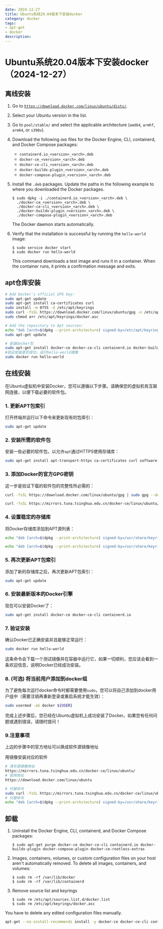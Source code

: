 ```yaml
---
date: 2024-12-27
title: Ubuntu系统20.04版本下安装docker
category: docker
tags:
- apt-get
- docker
description: 
---
```


# Ubuntu系统20.04版本下安装docker（2024-12-27）

## 离线安装

1. Go to [`https://download.docker.com/linux/ubuntu/dists/`](https://download.docker.com/linux/ubuntu/dists/).

2. Select your Ubuntu version in the list.

3. Go to `pool/stable/` and select the applicable architecture (`amd64`, `armhf`, `arm64`, or `s390x`).

4. Download the following `deb` files for the Docker Engine, CLI, containerd, and Docker Compose packages:

   - `containerd.io_<version>_<arch>.deb`
   - `docker-ce_<version>_<arch>.deb`
   - `docker-ce-cli_<version>_<arch>.deb`
   - `docker-buildx-plugin_<version>_<arch>.deb`
   - `docker-compose-plugin_<version>_<arch>.deb`

5. Install the `.deb` packages. Update the paths in the following example to where you downloaded the Docker packages.

   

   ```console
   $ sudo dpkg -i ./containerd.io_<version>_<arch>.deb \
     ./docker-ce_<version>_<arch>.deb \
     ./docker-ce-cli_<version>_<arch>.deb \
     ./docker-buildx-plugin_<version>_<arch>.deb \
     ./docker-compose-plugin_<version>_<arch>.deb
   ```

   The Docker daemon starts automatically.

6. Verify that the installation is successful by running the `hello-world` image:

   

   ```console
   $ sudo service docker start
   $ sudo docker run hello-world
   ```

   This command downloads a test image and runs it in a container. When the container runs, it prints a confirmation message and exits.

## apt仓库安装

```bash
# Add Docker's official GPG key:
sudo apt-get update
sudo apt-get install ca-certificates curl
sudo install -m 0755 -d /etc/apt/keyrings
sudo curl -fsSL https://download.docker.com/linux/ubuntu/gpg -o /etc/apt/keyrings/docker.asc
sudo chmod a+r /etc/apt/keyrings/docker.asc

# Add the repository to Apt sources:
echo "deb [arch=$(dpkg --print-architecture) signed-by=/etc/apt/keyrings/docker.asc] https://download.docker.com/linux/ubuntu $(. /etc/os-release && echo "$VERSION_CODENAME") stable" | sudo tee /etc/apt/sources.list.d/docker.list > /dev/null
sudo apt-get update

# 安装docker包
sudo apt-get install docker-ce docker-ce-cli containerd.io docker-buildx-plugin docker-compose-plugin
#验证安装是否成功，运行hello-world镜像
sudo docker run hello-world
```



## 在线安装

在Ubuntu虚拟机中安装Docker，您可以遵循以下步骤。请确保您的虚拟机有互联网连接，以便下载必要的软件包。

### 1. 更新APT包索引
打开终端并运行以下命令来更新现有的包索引：

```bash
sudo apt-get update
```

### 2. 安装所需的软件包
安装一些必要的软件包，以允许`apt`通过HTTPS使用存储库：

```bash
sudo apt-get install apt-transport-https ca-certificates curl software-properties-common
```

### 3. 添加Docker的官方GPG密钥
这一步是验证下载的软件包的完整性所必需的：

```bash
curl -fsSL https://download.docker.com/linux/ubuntu/gpg | sudo gpg --dearmor -o /usr/share/keyrings/docker-archive-keyring.gpg
```

```bash
curl -fsSL https://mirrors.tuna.tsinghua.edu.cn/docker-ce/linux/ubuntu/gpg | sudo gpg --dearmor -o /usr/share/keyrings/docker-archive-keyring.gpg
```



### 4. 设置稳定的存储库

将Docker存储库添加到APT源列表：

```bash
echo "deb [arch=$(dpkg --print-architecture) signed-by=/usr/share/keyrings/docker-archive-keyring.gpg] https://download.docker.com/linux/ubuntu $(lsb_release -cs) stable" | sudo tee /etc/apt/sources.list.d/docker.list > /dev/null
```

```bash
echo "deb [arch=$(dpkg --print-architecture) signed-by=/usr/share/keyrings/docker-archive-keyring.gpg] https://mirrors.tuna.tsinghua.edu.cn/docker-ce/linux/ubuntu $(lsb_release -cs) stable" | sudo tee /etc/apt/sources.list.d/docker.list > /dev/null
```



### 5. 再次更新APT包索引

添加了新的存储库之后，再次更新APT包索引：

```bash
sudo apt-get update
```

### 6. 安装最新版本的Docker引擎
现在可以安装Docker了：

```bash
sudo apt-get install docker-ce docker-ce-cli containerd.io
```

### 7. 验证安装
确认Docker已正确安装并且能够正常运行：

```bash
sudo docker run hello-world
```

这条命令会下载一个测试镜像并在容器中运行它，如果一切顺利，您应该会看到一条欢迎信息，说明Docker已经成功安装。

### 8. (可选) 将当前用户添加到docker组
为了避免每次运行docker命令时都需要使用`sudo`，您可以将自己添加到docker用户组中（需要注销再重新登录或重启系统才能生效）：

```bash
sudo usermod -aG docker ${USER}
```

完成上述步骤后，您已经在Ubuntu虚拟机上成功安装了Docker。如果您有任何问题或遇到错误，请随时提问！

### 9.注意事项

上边的步骤中的官方地址可以换成软件源镜像地址

用镜像安装对应的软件

```bash
# 清华源镜像地址
https://mirrors.tuna.tsinghua.edu.cn/docker-ce/linux/ubuntu/
# 官网地址
https://download.docker.com/linux/ubuntu

# 代替命令
sudo curl -fsSL https://mirrors.tuna.tsinghua.edu.cn/docker-ce/linux/ubuntu/gpg -o /etc/apt/keyrings/docker.asc
# 代替命令
echo "deb [arch=$(dpkg --print-architecture) signed-by=/usr/share/keyrings/docker-archive-keyring.gpg] https://mirrors.tuna.tsinghua.edu.cn/docker-ce/linux/ubuntu/ $(lsb_release -cs) stable" | sudo tee /etc/apt/sources.list.d/docker.list > /dev/null
```



## 卸载

1. Uninstall the Docker Engine, CLI, containerd, and Docker Compose packages:

   

   ```console
   $ sudo apt-get purge docker-ce docker-ce-cli containerd.io docker-buildx-plugin docker-compose-plugin docker-ce-rootless-extras
   ```

2. Images, containers, volumes, or custom configuration files on your host aren't automatically removed. To delete all images, containers, and volumes:

   

   ```console
   $ sudo rm -rf /var/lib/docker
   $ sudo rm -rf /var/lib/containerd
   ```

3. Remove source list and keyrings

   

   ```console
   $ sudo rm /etc/apt/sources.list.d/docker.list
   $ sudo rm /etc/apt/keyrings/docker.asc
   ```

You have to delete any edited configuration files manually.





```bash
apt-get --no-install-recommends install -y docker-ce docker-ce-cli containerd.io docker-compose-plugin
```

